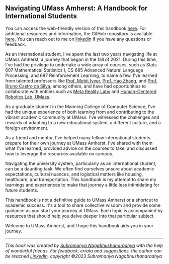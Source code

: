 ## Navigating UMass Amherst: A Handbook for International Students

You can access the web-friendly version of this handbook [here](http://subramanya.ai/navigating-umass-amherst-a-handbook-for-international-students/). For additional resources and information, the GitHub repository is available [here](https://github.com/subramanya1997/Navigating-UMass-Amherst-A-Handbook-for-International-Students). You can reach out to me on [linkedin](https://www.linkedin.com/in/nsubramanya) if you have any questions or feedback.

As an international student, I've spent the last two years navigating life at UMass Amherst, a journey that began in the fall of 2021. During this time, I've had the privilege to undertake a wide array of courses, such as Stats 607 Mathematical Statistics I, CS 685 Advanced Natural Language Processing, and 687 Reinforcement Learning, to name a few. I've learned from talented professors like [Prof. Mohit Iyyer](https://people.cs.umass.edu/~miyyer/), [Prof. Hao Zhang](https://hcr.cs.umass.edu/people/hzhang/), and [Prof. Bruno Castro da Silva](https://people.cs.umass.edu/~bsilva/), among others, and have had opportunities to collaborate with entities such as [Meta Reality Labs](https://about.meta.com/realitylabs/) and [Human-Centered Robotics Lab, UMass](https://hcr.cs.umass.edu/).

As a graduate student in the Manning College of Computer Science, I've had the unique experience of both learning from and contributing to the vibrant academic community at UMass. I've witnessed the challenges and rewards of adapting to a new educational system, a different culture, and a foreign environment.

As a friend and mentor, I've helped many fellow international students prepare for their own journey at UMass Amherst. I've shared with them what I've learned, provided advice on the courses to take, and discussed how to leverage the resources available on campus.

Navigating the university system, particularly as an international student, can be a daunting task. We often find ourselves unsure about academic expectations, cultural nuances, and logistical matters like housing, healthcare, and transportation. This handbook is my attempt to share my learnings and experiences to make that journey a little less intimidating for future students.

This handbook is not a definitive guide to UMass Amherst or a shortcut to academic success. It's a tool to share collective wisdom and provide some guidance as you start your journey at UMass. Each topic is accompanied by resources that should help you delve deeper into that particular subject.

Welcome to UMass Amherst, and I hope this handbook aids you in your journey.

---
*This book was created by [Subramanya Nagabhushanaradhya](https://subramanya.ai) with the help of wonderful friends. For feedback, errata and suggestions, the author can be reached [LinkedIn](https://www.linkedin.com/in/nsubramanya). copyright ©2023 Subramanya Nagabhushanaradhya*